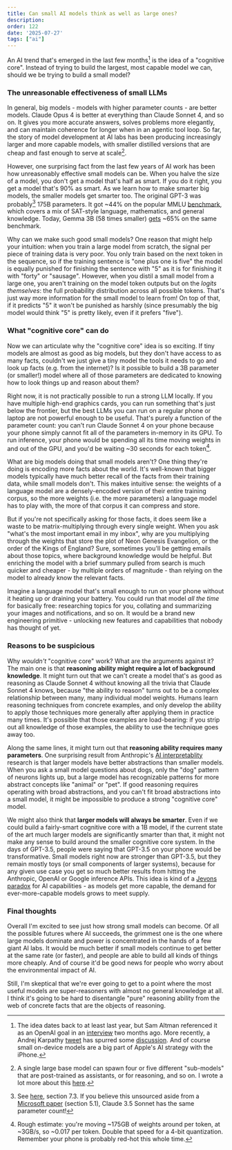 ```yaml
---
title: Can small AI models think as well as large ones?
description: 
order: 122
date: '2025-07-27'
tags: ["ai"]
---
```


An AI trend that's emerged in the last few months[^1] is the idea of a "cognitive core". Instead of trying to build the largest, most capable model we can, should we be trying to build a small model?

### The unreasonable effectiveness of small LLMs

In general, big models - models with higher parameter counts - are better models. Claude Opus 4 is better at everything than Claude Sonnet 4, and so on. It gives you more accurate answers, solves problems more elegantly, and can maintain coherence for longer when in an agentic tool loop. So far, the story of model development at AI labs has been producing increasingly larger and more capable models, with smaller distilled versions that are cheap and fast enough to serve at scale[^2].

However, one surprising fact from the last few years of AI work has been how unreasonably effective small models can be. When you halve the size of a model, you don't get a model that's half as smart. If you do it right, you get a model that's 90% as smart. As we learn how to make smarter big models, the smaller models get smarter too. The original GPT-3 was probably[^3] 175B parameters. It got ~44% on the popular MMLU [benchmark](https://en.wikipedia.org/wiki/MMLU), which covers a mix of SAT-style language, mathematics, and general knowledge. Today, Gemma 3B (58 times smaller) [gets](https://llm-stats.com/) ~65% on the same benchmark.

Why can we make such good small models? One reason that might help your intuition: when you train a large model from scratch, the signal per piece of training data is very poor. You only train based on the next token in the sequence, so if the training sentence is "one plus one is five" the model is equally punished for finishing the sentence with "5" as it is for finishing it with "forty" or "sausage". However, when you distil a small model from a large one, you aren't training on the model token outputs but on the _logits themselves_: the full probability distribution across all possible tokens. That's just way more information for the small model to learn from! On top of that, if it predicts "5" it won't be punished as harshly (since presumably the big model would think "5" is pretty likely, even if it prefers "five").

### What "cognitive core" can do

Now we can articulate why the "cognitive core" idea is so exciting. If tiny models are almost as good as big models, but they don't have access to as many facts, couldn't we just give a tiny model the tools it needs to go and look up facts (e.g. from the internet)? Is it possible to build a 3B parameter (or smaller!) model where all of those parameters are dedicated to knowing how to look things up and reason about them?

Right now, it is not practically possible to run a strong LLM locally. If you have multiple high-end graphics cards, you can run something that's just below the frontier, but the best LLMs you can run on a regular phone or laptop are not powerful enough to be useful. That's purely a function of the parameter count: you can't run Claude Sonnet 4 on your phone because your phone simply cannot fit all of the parameters in-memory in its GPU. To run inference, your phone would be spending all its time moving weights in and out of the GPU, and you'd be waiting ~30 seconds for each token[^4].

What are big models doing that small models aren't? One thing they're doing is encoding more facts about the world. It's well-known that bigger models typically have much better recall of the facts from their training data, while small models don't. This makes intuitive sense: the weights of a language model are a densely-encoded version of their entire training corpus, so the more weights (i.e. the more parameters) a language model has to play with, the more of that corpus it can compress and store.

But if you're not specifically asking for those facts, it does seem like a waste to be matrix-multiplying through every single weight. When you ask "what's the most important email in my inbox", why are you multiplying through the weights that store the plot of Neon Genesis Evangelion, or the order of the Kings of England? Sure, sometimes you'll be getting emails about those topics, where background knowledge would be helpful. But enriching the model with a brief summary pulled from search is much quicker and cheaper - by multiple orders of magnitude - than relying on the model to already know the relevant facts.

Imagine a language model that's small enough to run on your phone without it heating up or draining your battery. You could run that model _all the time_ for basically free: researching topics for you, collating and summarizing your images and notifications, and so on. It would be a brand new engineering primitive - unlocking new features and capabilities that nobody has thought of yet.

### Reasons to be suspicious

Why _wouldn't_ "cognitive core" work? What are the arguments against it? The main one is that **reasoning ability might require a lot of background knowledge**. It might turn out that we can't create a model that's as good as reasoning as Claude Sonnet 4 without knowing all the trivia that Claude Sonnet 4 knows, because "the ability to reason" turns out to be a complex relationship between many, many individual model weights. Humans learn reasoning techniques from concrete examples, and only develop the ability to apply those techniques more generally after applying them in practice many times. It's possible that those examples are load-bearing: if you strip out all knowledge of those examples, the ability to use the technique goes away too.

Along the same lines, it might turn out that **reasoning ability requires many parameters**. One surprising result from Anthropic's [AI interpretablity](/ai-interpretability) research is that larger models have better abstractions than smaller models. When you ask a small model questions about dogs, only the "dog" pattern of neurons lights up, but a large model has recognizable patterns for more abstract concepts like "animal" or "pet". If good reasoning requires operating with broad abstractions, and you can't fit broad abstractions into a small model, it might be impossible to produce a strong "cognitive core" model.

We might also think that **larger models will always be smarter**. Even if we could build a fairly-smart cognitive core with a 1B model, if the current state of the art much larger models are significantly smarter than that, it might not make any sense to build around the smaller cognitive core system. In the days of GPT-3.5, people were saying that GPT-3.5 on your phone would be transformative. Small models right now are stronger than GPT-3.5, but they remain mostly toys (or small components of larger systems), because for any given use case you get so much better results from hitting the Anthropic, OpenAI or Google inference APIs. This idea is kind of a [Jevons paradox](https://en.wikipedia.org/wiki/Jevons_paradox) for AI capabilities - as models get more capable, the demand for ever-more-capable models grows to meet supply.

### Final thoughts

Overall I'm excited to see just how strong small models can become. Of all the possible futures where AI succeeds, the grimmest one is the one where large models dominate and power is concentrated in the hands of a few giant AI labs. It would be much better if small models continue to get better at the same rate (or faster), and people are able to build all kinds of things more cheaply. And of course it'd be good news for people who worry about the environmental impact of AI.

Still, I'm skeptical that we're ever going to get to a point where the most useful models are super-reasoners with almost no general knowledge at all. I think it's going to be hard to disentangle "pure" reasoning ability from the web of concrete facts that are the objects of reasoning.

[^1]: The idea dates back to at least last year, but Sam Altman referenced it as an OpenAI goal in an [interview](https://www.reddit.com/r/singularity/comments/1l32s24/sam_altman_says_the_perfect_ai_is_a_very_tiny/) two months ago. More recently, a Andrej Karpathy [tweet](https://x.com/karpathy/status/1938626382248149433) has spurred some [discussion](https://x.com/swyx/status/1943073193083965852). And of course small on-device models are a big part of Apple's AI strategy with the iPhone.

[^2]: A single large base model can spawn four or five different "sub-models" that are post-trained as assistants, or for reasoning, and so on. I wrote a lot more about this [here](/ai-lab-structure).

[^3]: See [here](https://papers.nips.cc/paper_files/paper/2020/file/1457c0d6bfcb4967418bfb8ac142f64a-Paper.pdf), section 7.3. If you believe this unsourced aside from a [Microsoft paper](https://arxiv.org/pdf/2412.19260v1) (section 5.1), Claude 3.5 Sonnet has the same parameter count!

[^4]: Rough estimate: you're moving ~175GB of weights around per token, at ~3GB/s, so ~0.017 per token. Double that speed for a 4-bit quantization. Remember your phone is probably red-hot this whole time.